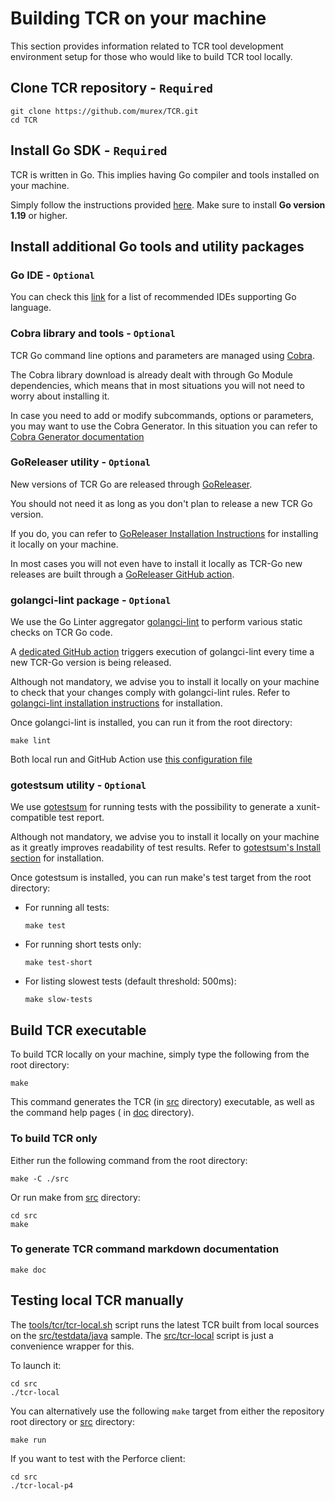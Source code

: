 # Building TCR on your machine

This section provides information related to TCR tool development environment setup for those who would like to build
TCR tool locally.

## Clone TCR repository - `Required`

```shell
git clone https://github.com/murex/TCR.git
cd TCR
```

## Install Go SDK - `Required`

TCR is written in Go. This implies having Go compiler and tools installed on your machine.

Simply follow the instructions provided [here](https://go.dev/). Make sure to install **Go version 1.19** or higher.

## Install additional Go tools and utility packages

### Go IDE - `Optional`

You can check this [link](https://www.tabnine.com/blog/top-7-golang-ides-for-go-developers/)
for a list of recommended IDEs supporting Go language.

### Cobra library and tools - `Optional`

TCR Go command line options and parameters are managed using [Cobra](https://github.com/spf13/cobra).

The Cobra library download is already dealt with through Go Module dependencies, which means that in most situations you
will not need to worry about installing it.

In case you need to add or modify subcommands, options or parameters, you may want to use the Cobra Generator. In this
situation you can refer to
[Cobra Generator documentation](https://github.com/spf13/cobra/blob/master/user_guide.md#using-the-cobra-generator)

### GoReleaser utility - `Optional`

New versions of TCR Go are released through [GoReleaser](https://goreleaser.com/).

You should not need it as long as you don't plan to release a new TCR Go version.

If you do, you can refer to [GoReleaser Installation Instructions](https://goreleaser.com/install/)
for installing it locally on your machine.

In most cases you will not even have to install it locally as TCR-Go new releases are built through
a [GoReleaser GitHub action](../.github/workflows/go_releaser.yml).

### golangci-lint package - `Optional`

We use the Go Linter aggregator [golangci-lint](https://golangci-lint.run/) to perform various static checks on TCR Go
code.

A [dedicated GitHub action](../.github/workflows/go_releaser.yml) triggers execution of golangci-lint every time a new
TCR-Go version is being released.

Although not mandatory, we advise you to install it locally on your machine to check that your changes comply with
golangci-lint rules. Refer to [golangci-lint installation instructions](https://golangci-lint.run/usage/install/)
for installation.

Once golangci-lint is installed, you can run it from the root directory:

```shell
make lint
```

Both local run and GitHub Action use [this configuration file](../.golangci.yml)

### gotestsum utility - `Optional`

We use [gotestsum](https://github.com/gotestyourself/gotestsum) for running tests
with the possibility to generate a xunit-compatible test report.

Although not mandatory, we advise you to install it locally on your machine as it greatly improves
readability of test results.
Refer to [gotestsum's Install section](https://github.com/gotestyourself/gotestsum#install)
for installation.

Once gotestsum is installed, you can run make's test target from the root directory:

- For running all tests:

  ```shell
  make test
  ```
- For running short tests only:

  ```shell
  make test-short
  ```

- For listing slowest tests (default threshold: 500ms):

  ```shell
  make slow-tests
  ```

## Build TCR executable

To build TCR locally on your machine, simply type the following from the root directory:

```shell
make
```

This command generates the TCR (in [src](../src) directory) executable, as well as the command help pages (
in [doc](../doc) directory).

### To build TCR only

Either run the following command from the root directory:

```shell
make -C ./src
```

Or run make from [src](../src) directory:

```shell
cd src
make
```

### To generate TCR command markdown documentation

```shell
make doc
```

## Testing local TCR manually

The [tools/tcr/tcr-local.sh](../tools/tcr/tcr-local.sh) script runs the latest TCR built from local sources on
the [src/testdata/java](../src/testdata/java) sample.
The [src/tcr-local](../src/tcr-local) script is just a convenience wrapper for this.

To launch it:

```shell
cd src
./tcr-local
```

You can alternatively use the following `make` target from either the repository root directory
or [src](../src) directory:

```shell
make run
```

If you want to test with the Perforce client:

```shell
cd src
./tcr-local-p4
```
